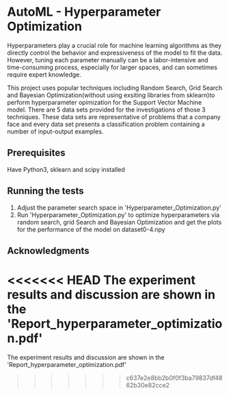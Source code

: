 # AutoML - Hyperparameter Optimization

Hyperparameters play a crucial role for machine learning algorithms as they directly control the behavior and expressiveness of the model to fit the data. However, tuning each parameter manually can be a labor-intensive and time-consuming process, especially for larger spaces, and can sometimes require expert knowledge. 

This project uses popular techniques including Random Search, Grid Search and Bayesian Optimization(without using exsiting libraries from sklearn)to perform hyperparameter opimization for the Support Vector Machine model. There are 5 data sets provided for the investigations of those 3 techniques. These data sets are representative of problems that a company face and every data set presents a classification problem containing a number of input-output examples. 

## Prerequisites

Have Python3, sklearn and scipy installed

## Running the tests

1. Adjust the parameter search space in 'Hyperparameter_Optimization.py'
2. Run 'Hyperparameter_Optimization.py' to optimize hyperparameters via random search, grid Search and Bayesian Optimization and get the plots for the performance of the model on dataset0-4.npy

## Acknowledgments

<<<<<<< HEAD
The experiment results and discussion are shown in the 'Report_hyperparameter_optimization.pdf'
=======
The experiment results and discussion are shown in the 'Report_hyperparameter_optimization.pdf'
>>>>>>> c637e2e8bb2b0f0f3ba79837df4862b30e82cce2
